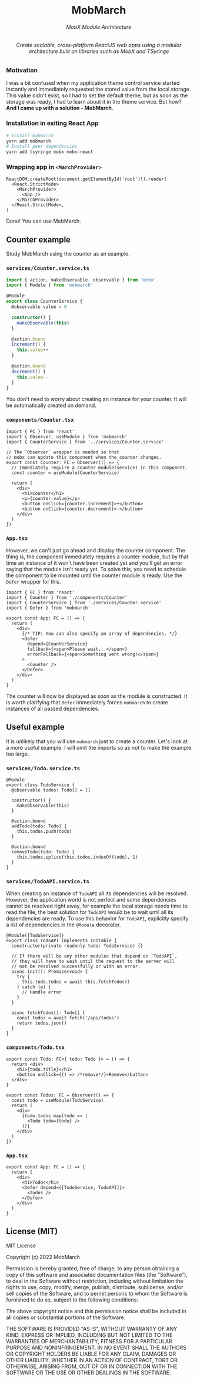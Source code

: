 <h1 align='center'>MobMarch</h1>
<h6 align='center'>MobX Module Architecture</h6>
<h6 align='center'>Create scalable, cross-platform ReactJS web apps using a modular architecture built on libraries such as MobX and TSyringe</h6>

### Motivation
I was a bit confused when my application theme control service started instantly and immediately requested the stored value from the local storage. This value didn't exist, so I had to set the default theme, but as soon as the storage was ready, I had to learn about it in the theme service. But how? **And I came up with a solution - MobMarch**.

### Installation in exiting React App

```bash
# Install mobmarch
yarn add mobmarch
# Install peer dependencies
yarn add tsyringe mobx mobx-react
```

### Wrapping app in `<MarchProvider>`

```tsx
ReactDOM.createRoot(document.getElementById('root')!).render(
  <React.StrictMode>
    <MarchProvider>
      <App />
    </MarchProvider>
  </React.StrictMode>,
)
```

Done! You can use MobMarch.

## Counter example

Study MobMarch using the counter as an example.

### `services/Counter.service.ts`

```ts
import { action, makeObservable, observable } from 'mobx'
import { Module } from 'mobmarch'

@Module
export class CounterService {
  @observable value = 0

  constructor() {
    makeObservable(this)
  }

  @action.bound
  increment() {
    this.value++
  }

  @action.bound
  decrement() {
    this.value--
  }
}
```

You don't need to worry about creating an instance for your counter. It will be automatically created on demand.

### `components/Counter.tsx`

```tsx
import { FC } from 'react'
import { Observer, useModule } from 'mobmarch'
import { CounterService } from '../services/Counter.service'

// The `Observer` wrapper is needed so that
// mobx can update this component when the counter changes.
export const Counter: FC = Observer(() => {
  // Immediately require a counter module(service) in this component.
  const counter = useModule(CounterService)

  return (
    <div>
      <h1>Counter</h1>
      <p>{counter.value}</p>
      <button onClick={counter.increment}>+</button>
      <button onClick={counter.decrement}>-</button>
    </div>
  )
})
```

### `App.tsx`

However, we can't just go ahead and display the counter component. The thing is, the component immediately requires a
counter module, but by that time an instance of it won't have been created yet and you'll get an error saying that the
module isn't ready yet. To solve this, you need to schedule the component to be mounted until the counter module is
ready. Use the `Defer` wrapper for this.

```tsx
import { FC } from 'react'
import { Counter } from './components/Counter'
import { CounterService } from './services/Counter.service'
import { Defer } from 'mobmarch'

export const App: FC = () => {
  return (
    <div>
      {/* TIP: You can also specify an array of dependencies. */}
      <Defer
        depend={CounterService}
        fallback={<span>Please wait...</span>}
        errorFallback={<span>Something went wrong!</span>}
      >
        <Counter />
      </Defer>
    </div>
  )
}
```

The counter will now be displayed as soon as the module is constructed. It is worth clarifying that `Defer` immediately
forces `mobmarch` to create instances of all passed dependencies.

## Useful example

It is unlikely that you will use `mobmarch` just to create a counter. Let's look at a more useful example. I will omit
the imports so as not to make the example too large.

### `services/Todo.service.ts`

```tsx
@Module
export class TodoService {
  @observable todos: Todo[] = []

  constructor() {
    makeObservable(this)
  }

  @action.bound
  addTodo(todo: Todo) {
    this.todos.push(todo)
  }

  @action.bound
  removeTodo(todo: Todo) {
    this.todos.splice(this.todos.indexOf(todo), 1)
  }
}
```

### `services/TodoAPI.service.ts`
When creating an instance of `TodoAPI` all its dependencies will be resolved. However, the application world is not perfect and some dependencies cannot be resolved right away, for example the local storage needs time to read the file, the best solution for `TodoAPI` would be to wait until all its dependencies are ready. To use this behavior for `TodoAPI`, explicitly specify a list of dependencies in the `@Module` decorator.
```tsx
@Module([TodoService])
export class TodoAPI implements Initable {
  constructor(private readonly todo: TodoService) {}

  // If there will be any other modules that depend on `TodoAPI`,
  // they will have to wait until the request to the server will
  // not be resolved successfully or with an error.
  async init(): Promise<void> {
    try {
      this.todo.todos = await this.fetchTodos()
    } catch (e) {
      // Handle error
    }
  }

  async fetchTodos(): Todo[] {
    const todos = await fetch('/api/todos')
    return todos.json()
  }
}
```

### `components/Todo.tsx`

```tsx
export const Todo: FC<{ todo: Todo }> = () => {
  return <div>
    <h1>{todo.title}</h1>
    <button onClick={() => /*remove*/}>Remove</button>
  </div>
}

export const Todos: FC = Observer(() => {
  const todo = useModule(TodoService)
  return (
    <div>
      {todo.todos.map(todo => (
        <Todo todo={todo} />
      ))}
    </div>
  )
})
```

### `App.tsx`

```tsx
export const App: FC = () => {
  return (
    <div>
      <h1>Todos</h1>
      <Defer depend={[TodoService, TodoAPI]}>
        <Todos />
      </Defer>
    </div>
  )
}
```

## License (MIT)

MIT License

Copyright (c) 2022 MobMarch

Permission is hereby granted, free of charge, to any person obtaining a copy
of this software and associated documentation files (the "Software"), to deal
in the Software without restriction, including without limitation the rights
to use, copy, modify, merge, publish, distribute, sublicense, and/or sell
copies of the Software, and to permit persons to whom the Software is
furnished to do so, subject to the following conditions:

The above copyright notice and this permission notice shall be included in all
copies or substantial portions of the Software.

THE SOFTWARE IS PROVIDED "AS IS", WITHOUT WARRANTY OF ANY KIND, EXPRESS OR
IMPLIED, INCLUDING BUT NOT LIMITED TO THE WARRANTIES OF MERCHANTABILITY,
FITNESS FOR A PARTICULAR PURPOSE AND NONINFRINGEMENT. IN NO EVENT SHALL THE
AUTHORS OR COPYRIGHT HOLDERS BE LIABLE FOR ANY CLAIM, DAMAGES OR OTHER
LIABILITY, WHETHER IN AN ACTION OF CONTRACT, TORT OR OTHERWISE, ARISING FROM,
OUT OF OR IN CONNECTION WITH THE SOFTWARE OR THE USE OR OTHER DEALINGS IN THE
SOFTWARE.

